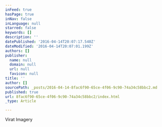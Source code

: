 ```yaml
---
inFeed: true
hasPage: true
inNav: false
inLanguage: null
starred: false
keywords: []
description: ''
datePublished: '2016-04-14T20:07:17.540Z'
dateModified: '2016-04-14T20:07:01.199Z'
authors: []
publisher:
  name: null
  domain: null
  url: null
  favicon: null
title: ''
author: []
sourcePath: _posts/2016-04-14-8fac6f90-65ce-4f06-9c90-74a34c58bbc2.md
published: true
url: 8fac6f90-65ce-4f06-9c90-74a34c58bbc2/index.html
_type: Article

---
```

Virat Imagery
